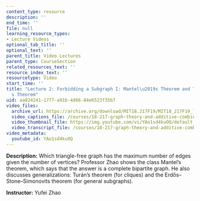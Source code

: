 ```yaml
---
content_type: resource
description: ''
end_time: ''
file: null
learning_resource_types:
- Lecture Videos
optional_tab_title: ''
optional_text: ''
parent_title: Video Lectures
parent_type: CourseSection
related_resources_text: ''
resource_index_text: ''
resourcetype: Video
start_time: ''
title: "Lecture 2: Forbidding a Subgraph I: Mantel\u2019s Theorem and Tur\xE1n\u2019\
  s Theorem"
uid: aa824241-1777-a91b-4d66-84e6523f35b7
video_files:
  archive_url: https://archive.org/download/MIT18.217F19/MIT18_217F19_lec02_300k.mp4
  video_captions_file: /courses/18-217-graph-theory-and-additive-combinatorics-fall-2019/da17b08519e655b1b1f06480093ecaa9_YAo1sd4kuOQ.vtt
  video_thumbnail_file: https://img.youtube.com/vi/YAo1sd4kuOQ/default.jpg
  video_transcript_file: /courses/18-217-graph-theory-and-additive-combinatorics-fall-2019/857707837d40fa189a8e04ae8f462932_YAo1sd4kuOQ.pdf
video_metadata:
  youtube_id: YAo1sd4kuOQ
---
```


**Description:** Which triangle-free graph has the maximum number of edges given the number of vertices? Professor Zhao shows the class Mantel’s theorem, which says that the answer is a complete bipartite graph. He also discusses generalizations: Turán’s theorem (for cliques) and the Erdős–Stone–Simonovits theorem (for general subgraphs).

**Instructor:** Yufei Zhao